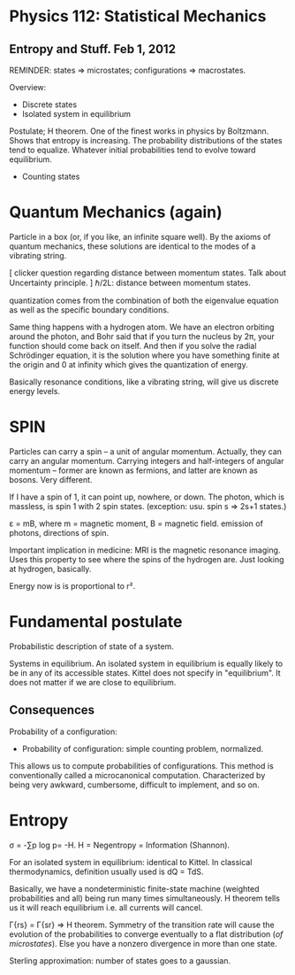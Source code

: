 Physics 112: Statistical Mechanics
==================================
Entropy and Stuff. Feb 1, 2012
------------------------------

REMINDER: states ⇒ microstates; configurations ⇒ macrostates.

Overview:
 * Discrete states
 * Isolated system in equilibrium

Postulate; H theorem. One of the finest works in physics by
Boltzmann. Shows that entropy is increasing. The probability distributions
of the states tend to equalize. Whatever initial probabilities tend to
evolve toward equilibrium.

 * Counting states

Quantum Mechanics (again)
=========================

Particle in a box (or, if you like, an infinite square well). By the axioms
of quantum mechanics, these solutions are identical to the modes of a
vibrating string.

[ clicker question regarding distance between momentum states. Talk
  about Uncertainty principle. ]
ℏ/2L: distance between momentum states.

quantization comes from the combination of both the eigenvalue equation as
well as the specific boundary conditions.

Same thing happens with a hydrogen atom. We have an electron orbiting
around the photon, and Bohr said that if you turn the nucleus by 2π, your
function should come back on itself. And then if you solve the radial
Schrödinger equation, it is the solution where you have something finite at
the origin and 0 at infinity which gives the quantization of energy.

Basically resonance conditions, like a vibrating string, will give us
discrete energy levels.

SPIN
====

Particles can carry a spin – a unit of angular momentum. Actually, they can
carry an angular momentum. Carrying integers and half-integers of angular
momentum – former are known as fermions, and latter are known as
bosons. Very different.

If I have a spin of 1, it can point up, nowhere, or down. The photon, which
is massless, is spin 1 with 2 spin states. (exception: usu. spin s ⇒ 2s+1
states.)

ε = mB, where m = magnetic moment, B = magnetic field. emission of photons,
directions of spin.

Important implication in medicine: MRI is the magnetic resonance
imaging. Uses this property to see where the spins of the hydrogen
are. Just looking at hydrogen, basically.

Energy now is is proportional to r².

Fundamental postulate
=====================

Probabilistic description of state of a system.

Systems in equilibrium. An isolated system in equilibrium is equally likely
to be in any of its accessible states. Kittel does not specify in
"equilibrium". It does not matter if we are close to equilibrium.

Consequences
------------

Probability of a configuration:
 * Probability of configuration: simple counting problem, normalized.

This allows us to compute probabilities of configurations. This method is
conventionally called a microcanonical computation. Characterized by being
very awkward, cumbersome, difficult to implement, and so on.

Entropy
=======

σ = -∑p log p= -H. H = Negentropy = Information (Shannon).

For an isolated system in equilibrium: identical to Kittel. In classical
thermodynamics, definition usually used is dQ = TdS.

Basically, we have a nondeterministic finite-state machine (weighted
probabilities and all) being run many times simultaneously. H theorem tells
us it will reach equilibrium i.e. all currents will cancel.

Γ{rs} = Γ{sr} ⇒ H theorem. Symmetry of the transition rate will cause the
evolution of the probabilities to converge eventually to a flat
distribution (_of microstates_). Else you have a nonzero divergence in more
than one state.

Sterling approximation: number of states goes to a gaussian.
